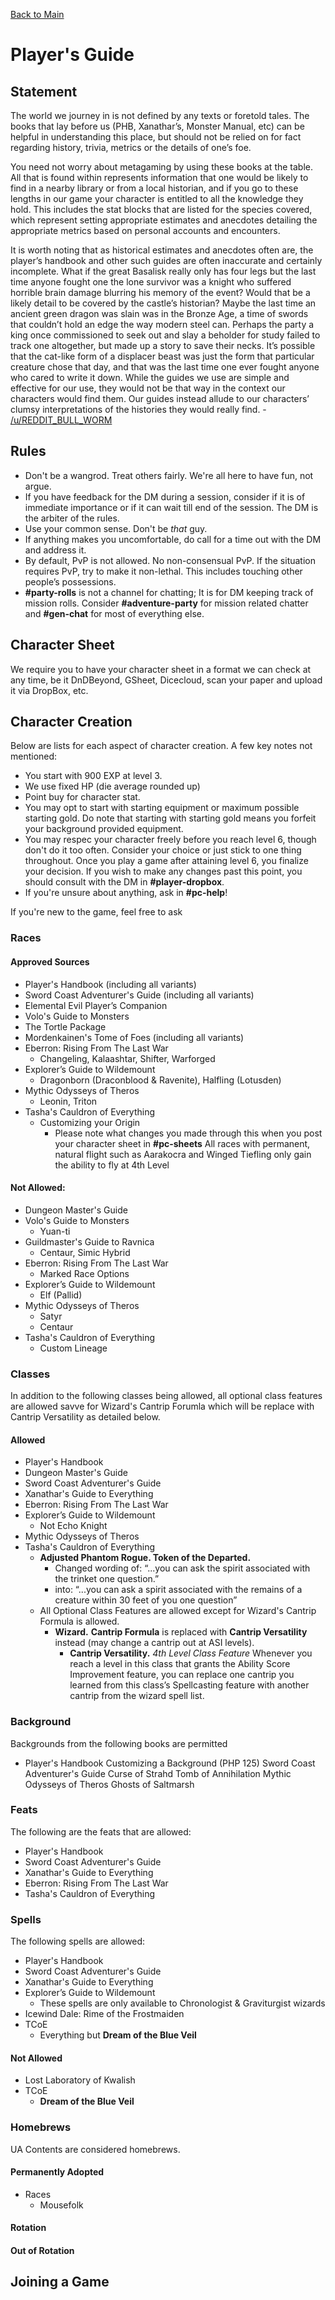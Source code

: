 [Back to Main](https://jtrinh3.github.io/Guild-of-the-Fangs-Documents/)

# Player's Guide

## Statement
The world we journey in is not defined by any texts or foretold tales. The books that lay before us (PHB, Xanathar’s, Monster Manual, etc) can be helpful in understanding this place, but should not be relied on for fact regarding history, trivia, metrics or the details of one’s foe.

You need not worry about metagaming by using these books at the table. All that is found within represents information that one would be likely to find in a nearby library or from a local historian, and if you go to these lengths in our game your character is entitled to all the knowledge they hold. This includes the stat blocks that are listed for the species covered, which represent setting appropriate estimates and anecdotes detailing the appropriate metrics based on personal accounts and encounters.

It is worth noting that as historical estimates and anecdotes often are, the player’s handbook and other such guides are often inaccurate and certainly incomplete. What if the great Basalisk really only has four legs but the last time anyone fought one the lone survivor was a knight who suffered horrible brain damage blurring his memory of the event? Would that be a likely detail to be covered by the castle’s historian? Maybe the last time an ancient green dragon was slain was in the Bronze Age, a time of swords that couldn’t hold an edge the way modern steel can. Perhaps the party a king once commissioned to seek out and slay a beholder for study failed to track one altogether, but made up a story to save their necks. It’s possible that the cat-like form of a displacer beast was just the form that particular creature chose that day, and that was the last time one ever fought anyone who cared to write it down. While the guides we use are simple and effective for our use, they would not be that way in the context our characters would find them. Our guides instead allude to our characters’ clumsy interpretations of the histories they would really find. - [/u/REDDIT_BULL_WORM](https://www.reddit.com/r/DMAcademy/comments/e59efx/this_is_a_talk_i_like_to_give_at_session_zero_it/)

## Rules
* Don't be a wangrod. Treat others fairly. We're all here to have fun, not argue.
* If you have feedback for the DM during a session, consider if it is of immediate importance or if it can wait till end of the session. The DM is the arbiter of the rules.
* Use your common sense. Don't be *that* guy.
* If anything makes you uncomfortable, do call for a time out with the DM and address it.
* By default, PvP is not allowed. No non-consensual PvP. If the situation requires PvP, try to make it non-lethal. This includes touching other people’s possessions.
* **#party-rolls** is not a channel for chatting; It is for DM keeping track of mission rolls. Consider **#adventure-party** for mission related chatter and **#gen-chat** for most of everything else.

## Character Sheet
We require you to have your character sheet in a format we can check at any time, be it DnDBeyond, GSheet, Dicecloud, scan your paper and upload it via DropBox, etc.

## Character Creation
Below are lists for each aspect of character creation. A few key notes not mentioned:

* You start with 900 EXP at level 3.
* We use fixed HP (die average rounded up)
* Point buy for character stat.
* You may opt to start with starting equipment or maximum possible starting gold. Do note that starting with starting gold means you forfeit your background provided equipment.
* You may respec your character freely before you reach level 6, though don't do it too often. Consider your choice or just stick to one thing throughout. Once you play a game after attaining level 6, you finalize your decision. If you wish to make any changes past this point, you should consult with the DM in **#player-dropbox**.
* If you're unsure about anything, ask in **#pc-help**!

If you're new to the game, feel free to ask 

### Races
#### Approved Sources
* Player's Handbook (including all variants)
* Sword Coast Adventurer's Guide (including all variants)
* Elemental Evil Player’s Companion
* Volo's Guide to Monsters
* The Tortle Package
* Mordenkainen's Tome of Foes (including all variants)
* Eberron: Rising From The Last War
  * Changeling, Kalaashtar, Shifter, Warforged
* Explorer’s Guide to Wildemount
  * Dragonborn (Draconblood & Ravenite), Halfling (Lotusden)
* Mythic Odysseys of Theros
  * Leonin, Triton
* Tasha's Cauldron of Everything
  * Customizing your Origin
    * Please note what changes you made through this when you post your character sheet in **#pc-sheets**
All races with permanent, natural flight such as Aarakocra and Winged Tiefling only gain the ability to fly at 4th Level

#### Not Allowed:
* Dungeon Master's Guide
* Volo's Guide to Monsters
  * Yuan-ti
* Guildmaster's Guide to Ravnica
  * Centaur, Simic Hybrid
* Eberron: Rising From The Last War
  * Marked Race Options
* Explorer’s Guide to Wildemount
  * Elf (Pallid)
* Mythic Odysseys of Theros
  * Satyr
  * Centaur
* Tasha's Cauldron of Everything
  * Custom Lineage

### Classes
In addition to the following classes being allowed, all optional class features are allowed savve for Wizard's Cantrip Forumla which will be replace with Cantrip Versatility as detailed below.

#### Allowed
* Player's Handbook
* Dungeon Master's Guide
* Sword Coast Adventurer's Guide
* Xanathar's Guide to Everything
* Eberron: Rising From The Last War
* Explorer’s Guide to Wildemount
  * Not Echo Knight
* Mythic Odysseys of Theros
* Tasha's Cauldron of Everything
  * __Adjusted **Phantom Rogue.** Token of the Departed.__
    * Changed wording of: “...you can ask the spirit associated with the trinket one question.”
    * into: “...you can ask a spirit associated with the remains of a creature within 30 feet of you one question”
  * All Optional Class Features are allowed except for Wizard's Cantrip Formula is allowed.
    * **Wizard.** __Cantrip Formula__ is replaced with __Cantrip Versatility__ instead (may change a cantrip out at ASI levels).
      * __Cantrip Versatility.__ *4th Level Class Feature* Whenever you reach a level in this class that grants the Ability Score Improvement feature, you can replace one cantrip you learned from this class’s Spellcasting feature with another cantrip from the wizard spell list.

### Background
Backgrounds from the following books are permitted
* Player's Handbook
    Customizing a Background (PHP 125)
Sword Coast Adventurer's Guide
Curse of Strahd
Tomb of Annihilation
Mythic Odysseys of Theros
Ghosts of Saltmarsh 

### Feats
The following are the feats that are allowed:
* Player's Handbook
* Sword Coast Adventurer's Guide
* Xanathar's Guide to Everything
* Eberron: Rising From The Last War
* Tasha's Cauldron of Everything

### Spells
The following spells are allowed:
* Player's Handbook
* Sword Coast Adventurer's Guide
* Xanathar's Guide to Everything
* Explorer’s Guide to Wildemount
  * These spells are only available to Chronologist & Graviturgist wizards
* Icewind Dale: Rime of the Frostmaiden
* TCoE
  * Everything but __Dream of the Blue Veil__

#### Not Allowed
* Lost Laboratory of Kwalish
* TCoE
  * __Dream of the Blue Veil__

### Homebrews
UA Contents are considered homebrews.

#### Permanently Adopted
* Races
  * Mousefolk

#### Rotation

#### Out of Rotation


## Joining a Game
